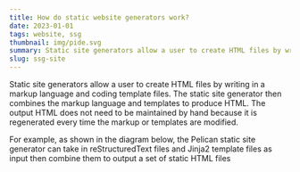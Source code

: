 ```yaml
---
title: How do static website generators work?
date: 2023-01-01
tags: website, ssg
thumbnail: img/pide.svg
summary: Static site generators allow a user to create HTML files by writing in a markup language and coding template files.
slug: ssg-site
---
```



Static site generators allow a user to create HTML files by writing in a markup language and coding template files. The static site generator then combines the markup language and templates to produce HTML. The output HTML does not need to be maintained by hand because it is regenerated every time the markup or templates are modified.

For example, as shown in the diagram below, the Pelican static site generator can take in reStructuredText files and Jinja2 template files as input then combine them to output a set of static HTML files